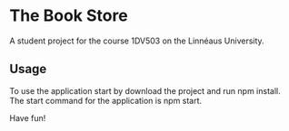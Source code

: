 # The Book Store
A student project for the course 1DV503 on the Linnéaus University.

## Usage
To use the application start by download the project and run npm install.  
The start command for the application is npm start.  
  
Have fun!
